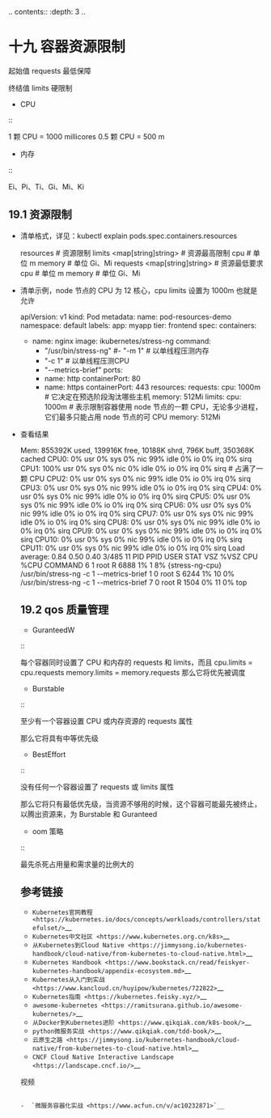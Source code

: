 .. contents::
   :depth: 3
..


十九 容器资源限制
=================

起始值 requests 最低保障

终结值 limits 硬限制

-  CPU

::

   1 颗 CPU = 1000 millicores
   0.5 颗 CPU = 500 m

-  内存

::

   Ei、Pi、Ti、Gi、Mi、Ki

19.1 资源限制
-------------

-  清单格式，详见：kubectl explain pods.spec.containers.resources



   resources      <Object>               # 资源限制
     limits       <map[string]string>    # 资源最高限制
       cpu        <string>               # 单位 m
       memory     <string>               # 单位 Gi、Mi
     requests     <map[string]string>    # 资源最低要求
       cpu        <string>               # 单位 m
       memory     <string>               # 单位 Gi、Mi

-  清单示例，node 节点的 CPU 为 12 核心，cpu limits 设置为 1000m
   也就是允许



   apiVersion: v1
   kind: Pod
   metadata:
     name: pod-resources-demo
     namespace: default
     labels:
       app: myapp
       tier: frontend
   spec:
     containers:
     - name: nginx
       image: ikubernetes/stress-ng
       command:
       - "/usr/bin/stress-ng"
       #- "-m 1"                       # 以单线程压测内存
       - "-c 1"                        # 以单线程压测CPU
       - "--metrics-brief"
       ports:
       - name: http
         containerPort: 80
       - name: https
         containerPort: 443
       resources:
         requests:
           cpu: 1000m                 # 它决定在预选阶段淘汰哪些主机
           memory: 512Mi
         limits:
           cpu: 1000m                 # 表示限制容器使用 node 节点的一颗 CPU，无论多少进程，它们最多只能占用 node 节点的可 CPU
           memory: 512Mi

-  查看结果



   Mem: 855392K used, 139916K free, 10188K shrd, 796K buff, 350368K cached
   CPU0:   0% usr   0% sys   0% nic  99% idle   0% io   0% irq   0% sirq
   CPU1: 100% usr   0% sys   0% nic   0% idle   0% io   0% irq   0% sirq         # 占满了一颗 CPU
   CPU2:   0% usr   0% sys   0% nic  99% idle   0% io   0% irq   0% sirq
   CPU3:   0% usr   0% sys   0% nic  99% idle   0% io   0% irq   0% sirq
   CPU4:   0% usr   0% sys   0% nic  99% idle   0% io   0% irq   0% sirq
   CPU5:   0% usr   0% sys   0% nic  99% idle   0% io   0% irq   0% sirq
   CPU6:   0% usr   0% sys   0% nic  99% idle   0% io   0% irq   0% sirq
   CPU7:   0% usr   0% sys   0% nic  99% idle   0% io   0% irq   0% sirq
   CPU8:   0% usr   0% sys   0% nic  99% idle   0% io   0% irq   0% sirq
   CPU9:   0% usr   0% sys   0% nic  99% idle   0% io   0% irq   0% sirq
   CPU10:   0% usr   0% sys   0% nic  99% idle   0% io   0% irq   0% sirq
   CPU11:   0% usr   0% sys   0% nic  99% idle   0% io   0% irq   0% sirq
   Load average: 0.84 0.50 0.40 3/485 11
     PID  PPID USER     STAT   VSZ %VSZ CPU %CPU COMMAND
       6     1 root     R     6888   1%   1   8% {stress-ng-cpu} /usr/bin/stress-ng -c 1 --metrics-brief
       1     0 root     S     6244   1%  10   0% /usr/bin/stress-ng -c 1 --metrics-brief
       7     0 root     R     1504   0%  11   0% top

19.2 qos 质量管理
-----------------

-  GuranteedW

::

   每个容器同时设置了 CPU 和内存的 requests 和 limits，而且
       cpu.limits = cpu.requests
       memory.limits = memory.requests
   那么它将优先被调度

-  Burstable

::

   至少有一个容器设置 CPU 或内存资源的 requests 属性

   那么它将具有中等优先级

-  BestEffort

::

   没有任何一个容器设置了 requests 或 limits 属性

   那么它将只有最低优先级，当资源不够用的时候，这个容器可能最先被终止，以腾出资源来，为 Burstable 和 Guranteed

-  oom 策略

::

   最先杀死占用量和需求量的比例大的

## 参考链接

-  `Kubernetes官网教程 <https://kubernetes.io/docs/concepts/workloads/controllers/statefulset/>`__
-  `Kubernetes中文社区 <https://www.kubernetes.org.cn/k8s>`__
-  `从Kubernetes到Cloud
   Native <https://jimmysong.io/kubernetes-handbook/cloud-native/from-kubernetes-to-cloud-native.html>`__
-  `Kubernetes
   Handbook <https://www.bookstack.cn/read/feiskyer-kubernetes-handbook/appendix-ecosystem.md>`__
-  `Kubernetes从入门到实战 <https://www.kancloud.cn/huyipow/kubernetes/722822>`__
-  `Kubernetes指南 <https://kubernetes.feisky.xyz/>`__
-  `awesome-kubernetes <https://ramitsurana.github.io/awesome-kubernetes/>`__
-  `从Docker到Kubernetes进阶 <https://www.qikqiak.com/k8s-book/>`__
-  `python微服务实战 <https://www.qikqiak.com/tdd-book/>`__
-  `云原生之路 <https://jimmysong.io/kubernetes-handbook/cloud-native/from-kubernetes-to-cloud-native.html>`__
-  `CNCF Cloud Native Interactive
   Landscape <https://landscape.cncf.io/>`__

视频
~~~~

-  `微服务容器化实战 <https://www.acfun.cn/v/ac10232871>`__

